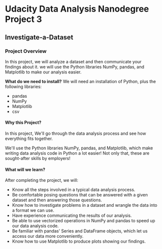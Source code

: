 # Udacity Data Analysis Nanodegree Project 3

## Investigate-a-Dataset

### Project Overview
In this project, we will analyze a dataset and then communicate your findings about it. we will use the Python libraries NumPy, pandas, and Matplotlib to make our analysis easier.

**What do we need to install?**
We will need an installation of Python, plus the following libraries:

* pandas
* NumPy
* Matplotlib
* csv

#### Why this Project?
In this project, We'll go through the data analysis process and see how everything fits together.

We'll use the Python libraries NumPy, pandas, and Matplotlib, which make writing data analysis code in Python a lot easier! Not only that, these are sought-after skills by employers!

#### What will we learn?
After completing the project, we will:

- Know all the steps involved in a typical data analysis process.
- Be comfortable posing questions that can be answered with a given dataset and then answering those questions.
- Know how to investigate problems in a dataset and wrangle the data into a format we can use.
- Have experience communicating the results of our analysis.
- Be able to use vectorized operations in NumPy and pandas to speed up our data analysis code.
- Be familiar with pandas' Series and DataFrame objects, which let us access our data more conveniently.
- Know how to use Matplotlib to produce plots showing our findings.

